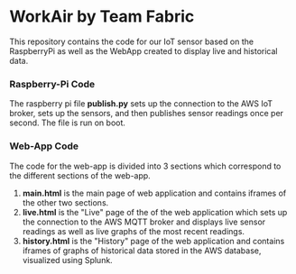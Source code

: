 # WorkAir by Team Fabric

This repository contains the code for our IoT sensor based on the RaspberryPi as well as the WebApp created to display live and historical data. 

### Raspberry-Pi Code
The raspberry pi file **publish.py** sets up the connection to the AWS IoT broker, sets up the sensors, and then publishes sensor readings once per second. The file is run on boot.

### Web-App Code
The code for the web-app is divided into 3 sections which correspond to the different sections of the web-app. 
1) **main.html** is the main page of web application and contains iframes of the other two sections.
2) **live.html** is the "Live" page of the of the web application which sets up the connection to the AWS MQTT broker and displays live sensor readings as well as live graphs of the most recent readings. 
3) **history.html** is the "History" page of the web application and contains iframes of graphs of historical data stored in the AWS database, visualized using Splunk. 
